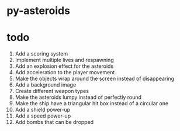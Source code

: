 # py-asteroids

# todo
1. Add a scoring system
2. Implement multiple lives and respawning
3. Add an explosion effect for the asteroids
4. Add acceleration to the player movement
5. Make the objects wrap around the screen instead of disappearing
6. Add a background image
7. Create different weapon types
8. Make the asteroids lumpy instead of perfectly round
9. Make the ship have a triangular hit box instead of a circular one
10. Add a shield power-up
11. Add a speed power-up
12. Add bombs that can be dropped